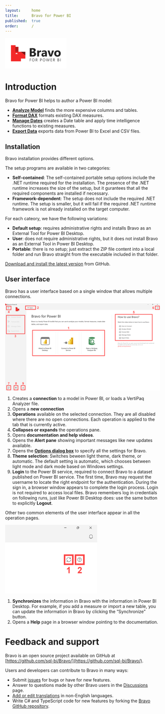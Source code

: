 ```yaml
---
layout:     home
title:      Bravo for Power BI
published:  true
order:      /
---
```


<img src="images/bravo-logo-github.png" width="200" class="naked">

# Introduction
Bravo for Power BI helps to author a Power BI model:
- [**Analyze Model**](features/analyze-model.md) finds the more expensive columns and tables.
- [**Format DAX**](features/format-dax.md) formats existing DAX measures.
- [**Manage Dates**](features/manage-dates.md) creates a Date table and apply time intelligence functions to existing measures.
- [**Export Data**](features/export-data.md) exports data from Power BI to Excel and CSV files.

## Installation
Bravo installation provides different options.

The setup programs are available in two categories:
- **Self-contained**: The self-contained portable setup options include the .NET runtime required for the installation. The presence of the .NET runtime increases the size of the setup, but it gurantees that all the required components are installed if necessary.
- **Framework-dependent**: The setup does not include the required .NET runtime. The setup is smaller, but it will fail if the required .NET runtime framework is not already installed on the target computer.

For each cateory, we have the following variations:
- **Default setup**: requires administrative rights and installs Bravo as an External Tool for Power BI Desktop.
- **User**: does not require administrative rights, but it does not install Bravo as an External Tool in Power BI Desktop.
- **Portable**: there is no setup; just extract the ZIP file content into a local folder and run Bravo straight from the executable included in that folder.

[Download and install the latest version](https://github.com/sql-bi/Bravo/releases/latest) from GitHub.

## User interface

Bravo has a user interface based on a single window that allows multiple connections.

<img src="images/general-ui-01.png" width="700" class="naked">

1. Creates a **connection** to a model in Power BI, or loads a VertiPaq Analyzer file. 
2. Opens a **new connection**
3. **Operations** available on the selected connection. They are all disabled where there are no open connections. Each operation is applied to the tab that is currently active. 
4. **Collapses or expands** the operations pane.
5. Opens **documentation and help videos**.
6. Opens the **Alert pane** showing important messages like new updates available.
7. Opens the [**Options dialog box**](options.md) to specify all the settings for Bravo.
8. **Theme selection**: Switches beween light theme, dark theme, or automatic. The default setting is automatic, which chooses between light mode and dark mode based on Windows settings.
9. **Login** to the Power BI service, required to connect Bravo to a dataset published on Power BI service. The first time, Bravo may request the username to locate the right endpoint for the authentication. During the sign in, a browser window appears to complete the login process. Login is not required to access local files. Bravo remembers log in credentials on following runs, just like Power BI Desktop does: use the same button to explicitly **Logout**. 

Other two common elements of the user interface appear in all the operation pages.

<img src="images/general-ui-02.png" width="300" class="naked">

1. **Synchronizes** the information in Bravo with the information in Power BI Desktop. For example, if you add a measure or import a new table, you can update the information in Bravo by clicking the “Synchronize” button.
2. Opens a **Help** page in a browser window pointing to the documentation.


# Feedback and support
Bravo is an open source project available on GitHub at [https://github.com/sql-bi/Bravo/](https://github.com/sql-bi/Bravo/).

Users and developers can contribute to Bravo in many ways:
- Submit [issues](https://github.com/sql-bi/Bravo/issues) for bugs or have for new features.
- Answer to questions made by other Bravo users in the [Discussions](https://github.com/sql-bi/Bravo/discussions) page.
- [Add or edit translations](https://github.com/sql-bi/Bravo#how-to-help-with-translations) in non-English languages.
- Write C# and TypeScript code for new features by forking the [Bravo GitHub repository](https://github.com/sql-bi/Bravo).
